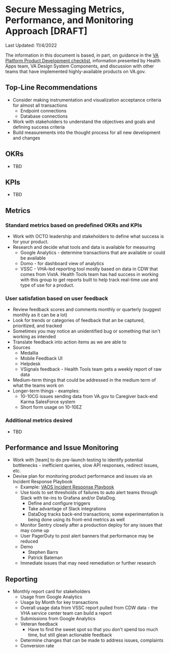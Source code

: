 # Secure Messaging Metrics, Performance, and Monitoring Approach [DRAFT]
Last Updated: 11/4/2022

The information in this document is based, in part, on guidance in the [VA Platform Product Development checklist](https://depo-platform-documentation.scrollhelp.site/collaboration-cycle/product-development-checklist#ProductDevelopmentChecklist-...secureandreliable?), information presented by Health Apps team, VA Design System Components, and discussion with other teams that have implemented highly-available products on VA.gov.

## Top-Line Recommendations
- Consider making instrumentation and visualization acceptance criteria for almost all transactions
   - Endpoint connections
   - Database connections
- Work with stakeholders to understand the objectives and goals and defining success criteria
- Build measurements into the thought process for all new development and changes

## OKRs
- TBD

## KPIs
- TBD


## Metrics
### Standard metrics based on predefined OKRs and KPIs
- Work with OCTO leadership and stakeholders to define what success is for your product. 
- Research and decide what tools and data is available for measuring
   - Google Analytics - determine transactions that are available or could be available
   - Domo - for dashboard view of analytics
   - VSSC - VHA-led reporting tool mostly based on data in CDW that comes from VistA.  Health Tools team has had success in working with this group to get reports built to help track real-time use and type of use for a product.
   
### User satisfation based on user feedback
- Review feedback scores and comments monthly or quarterly (suggest monthly as it can be a lot)
- Look for trends or categories of feedback that an be captured, prioritized, and tracked
- Sometimes you may notice an unidentified bug or something that isn't working as intended
- Translate feedback into action items as we are able to
- Sources 
    - Medallia
    - Mobile Feedback UI
    - Helpdesk
    - VSignals feedback - Health Tools team gets a weekly report of raw data
- Medium-term things that could be addressed in the medium term of what the teams work on
- Longer-term things - examples:
   - 10-10CG issues sending data from VA.gov to Caregiver back-end Karma SalesForce system
   - Short form usage on 10-10EZ

### Additional metrics desired
- TBD

## Performance and Issue Monitoring
- Work with [team] to do pre-launch testing to identify potential bottlenecks - inefficient queries, slow API responses, redirect issues, etc.
- Devise plan for monitoring product performance and issues via an Incident Response Playbook
   - Example: [VAOS Incident Response Playbook](https://github.com/department-of-veterans-affairs/va.gov-team/blob/master/products/health-care/appointments/va-online-scheduling/engineering/incident_response/VAOS%20Incident%20Playbook.md)
   - Use tools to set thresholds of failures to auto alert teams through Slack with tie-ins to Grafana and/or DataDog.
      - Define and configure triggers
      - Take advantage of Slack integrations
      - DataDog tracks back-end transactions; some experimentation is being done using its front-end metrics as well
   - Monitor Sentry closely after a production deploy for any issues that may come up
   - User PagerDuty to post alert banners that performance may be reduced
   - Demo
      - Stephen Barrs
      - Patrick Bateman
   - Immediate issues that may need remediation or further research

## Reporting
- Monthly report card for stakeholders
   - Usage from Google Analytics
   - Usage by Month for key transactions
   - Overall usage data from VSSC report pulled from CDW data - the VHA service center team can build a report
   - Submissions from Google Analytics
   - Veteran feedback
      - Have to find the sweet spot so that you don't spend too much time, but still glean actionable feedback
   - Determine changes that can be made to address issues, complaints
   - Conversion rate
